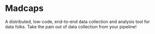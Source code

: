 # Madcaps
A distributed, low-code, end-to-end data collection and analysis tool for data folks. Take the pain out of data collection from your pipeline!
